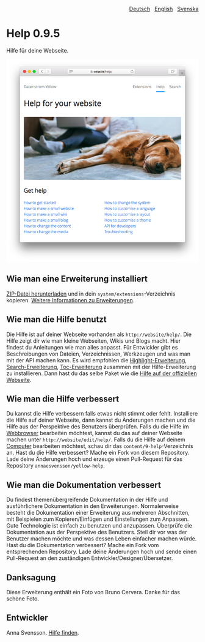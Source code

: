 <p align="right"><a href="README-de.md">Deutsch</a> &nbsp; <a href="README.md">English</a> &nbsp; <a href="README-sv.md">Svenska</a></p>

# Help 0.9.5

Hilfe für deine Webseite.

<p align="center"><img src="SCREENSHOT.png" alt="Bildschirmfoto"></p>

## Wie man eine Erweiterung installiert

[ZIP-Datei herunterladen](https://github.com/annaesvensson/yellow-help/archive/refs/heads/main.zip) und in dein `system/extensions`-Verzeichnis kopieren. [Weitere Informationen zu Erweiterungen](https://github.com/annaesvensson/yellow-update/tree/main/README-de.md).

## Wie man die Hilfe benutzt

Die Hilfe ist auf deiner Webseite vorhanden als `http://website/help/`. Die Hilfe zeigt dir wie man kleine Webseiten, Wikis und Blogs macht. Hier findest du Anleitungen wie man alles anpasst. Für Entwickler gibt es Beschreibungen von Dateien, Verzeichnissen, Werkzeugen und was man mit der API machen kann. Es wird empfohlen die [Highlight-Erweiterung](https://github.com/annaesvensson/yellow-highlight/tree/main/README-de.md), [Search-Erweiterung](https://github.com/annaesvensson/yellow-search/tree/main/README-de.md), [Toc-Erweiterung](https://github.com/annaesvensson/yellow-toc/tree/main/README-de.md) zusammen mit der Hilfe-Erweiterung zu installieren. Dann hast du das selbe Paket wie die [Hilfe auf der offiziellen Webseite](https://datenstrom.se/de/yellow/help/).

## Wie man die Hilfe verbessert

Du kannst die Hilfe verbessern falls etwas nicht stimmt oder fehlt. Installiere die Hilfe auf deiner Webseite, dann kannst du Änderungen machen und die Hilfe aus der Perspektive des Benutzers überprüfen. Falls du die Hilfe im [Webbrowser](https://github.com/annaesvensson/yellow-edit/tree/main/README-de.md) bearbeiten möchtest, kannst du das auf deiner Webseite machen unter `http://website/edit/help/`. Falls du die Hilfe auf deinem [Computer](https://github.com/annaesvensson/yellow-core/tree/main/README-de.md) bearbeiten möchtest, schau dir das `content/9-help`-Verzeichnis an. Hast du die Hilfe verbessert? Mache ein Fork von diesem Repository. Lade deine Änderungen hoch und erzeuge einen Pull-Request für das Repository `annaesvensson/yellow-help`.

## Wie man die Dokumentation verbessert

Du findest themenübergreifende Dokumentation in der Hilfe und ausführlichere Dokumentation in den Erweiterungen. Normalerweise besteht die Dokumentation einer Erweiterung aus mehreren Abschnitten, mit Beispielen zum Kopieren/Einfügen und Einstellungen zum Anpassen. Gute Technologie ist einfach zu benutzen und anzupassen. Überprüfe die Dokumentation aus der Perspektive des Benutzers. Stell dir vor was der Benutzer machen möchte und was dessen Leben einfacher machen würde. Hast du die Dokumentation verbessert? Mache ein Fork vom entsprechenden Repository. Lade deine Änderungen hoch und sende einen Pull-Request an den zuständigen Entwickler/Designer/Übersetzer.

## Danksagung

Diese Erweiterung enthält ein Foto von Bruno Cervera. Danke für das schöne Foto.

## Entwickler

Anna Svensson. [Hilfe finden](https://datenstrom.se/de/yellow/help/).
